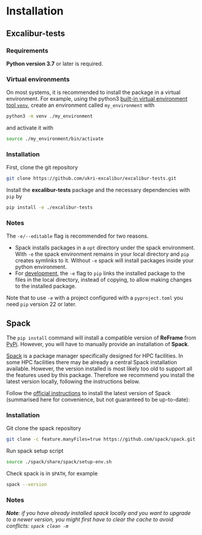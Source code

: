 # Installation

## Excalibur-tests

### Requirements

**Python version 3.7** or later is required. 

### Virtual environments

On most systems, it is recommended to install 
the package in a virtual environment. For example, using the python3 
[built-in virtual environment tool `venv`](https://docs.python.org/3/library/venv.html),
create an environment called `my_environment` with

```sh
python3 -m venv ./my_environment
```

and activate it with

```sh
source ./my_environment/bin/activate
```

### Installation

First, clone the git repository

```sh
git clone https://github.com/ukri-excalibur/excalibur-tests.git
```

Install the **excalibur-tests** package and the necessary dependencies with `pip` by

```sh
pip install -e ./excalibur-tests
```

### Notes

The `-e/--editable` flag is recommended for two reasons.

- Spack installs packages in a `opt` directory under the spack environment. With `-e` the spack
environment remains in your local directory and `pip` creates symlinks to it. Without `-e` spack
will install packages inside your python environment.
- For [development](https://setuptools.pypa.io/en/latest/userguide/development_mode.html),
the `-e` flag to `pip` links the installed package to the files in the local
directory, instead of copying, to allow making changes to the installed package.

Note that to use `-e` with a project configured with a `pyproject.toml` you need `pip` version 22 or later.

## Spack

The `pip install` command will install a compatible version of **ReFrame** from
[PyPi](https://pypi.org/project/ReFrame-HPC/). However, you will have to
manually provide an installation of **Spack**.

[Spack](https://spack.io/) is a package manager specifically designed for HPC
facilities. In some HPC facilities there may be already a central Spack installation available.
However, the version installed is most likely too old to support all the features
used by this package. Therefore we recommend you install the latest version locally,
following the instructions below.

Follow the [official instructions](https://spack.readthedocs.io/en/latest/getting_started.html)
to install the latest version of Spack (summarised here for convenience, but not guaranteed to be
up-to-date):

### Installation

Git clone the spack repository
```sh
git clone -c feature.manyFiles=true https://github.com/spack/spack.git
```
Run spack setup script 
```sh
source ./spack/share/spack/setup-env.sh
```
Check spack is in `$PATH`, for example 
```sh
spack --version
```

### Notes

_**Note**: if you have already installed spack locally and you want to upgrade to
a newer version, you might first have to clear the cache to avoid conflicts:
`spack clean -m`_

